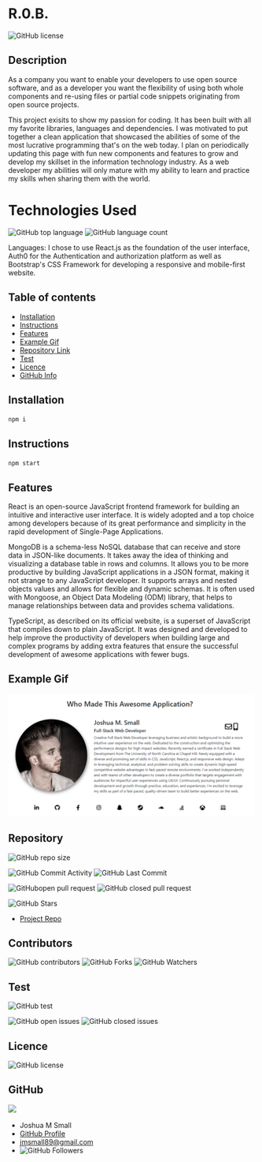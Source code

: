 # **R.0.B.**

![GitHub license](https://img.shields.io/badge/Made%20by-%40WasteOfADrumBum-green)

## Description

As a company you want to enable your developers to use open source software, and as a developer you want the flexibility of using both whole components and re-using files or partial code snippets originating from open source projects.

This project exisits to show my passion for coding. It has been built with all my favorite libraries, languages and dependencies. I was motivated to put together a clean application that showcased the abilities of some of the most lucrative programming that's on the web today. I plan on periodically updating this page with fun new components and features to grow and develop my skillset in the information technology industry. As a web developer my abilities will only mature with my ability to learn and practice my skills when sharing them with the world.

# Technologies Used

![GitHub top language](https://img.shields.io/github/languages/top/WasteOfADrumBum/R0Bv2?color=green&logo=github&logoColor=green)
![GitHub language count](https://img.shields.io/github/languages/count/WasteOfADrumBum/R0Bv2?color=green&logo=github&logoColor=green)

Languages: I chose to use React.js as the foundation of the user interface, Auth0 for the Authentication and authorization platform as well as Bootstrap's CSS Framework for developing a responsive and mobile-first website.

## Table of contents

- [Installation](#installation)
- [Instructions](#instructions)
- [Features](#features)
- [Example Gif](#example-gif)
- [Repository Link](#Repository)
- [Test](#Test)
- [Licence](#Licence)
- [GitHub Info](#GitHub)

## Installation

`npm i`

## Instructions

`npm start`

## Features

React is an open-source JavaScript frontend framework for building an intuitive and interactive user interface. It is widely adopted and a top choice among developers because of its great performance and simplicity in the rapid development of Single-Page Applications.

MongoDB is a schema-less NoSQL database that can receive and store data in JSON-like documents. It takes away the idea of thinking and visualizing a database table in rows and columns. It allows you to be more productive by building JavaScript applications in a JSON format, making it not strange to any JavaScript developer. It supports arrays and nested objects values and allows for flexible and dynamic schemas. It is often used with Mongoose, an Object Data Modeling (ODM) library, that helps to manage relationships between data and provides schema validations.

TypeScript, as described on its official website, is a superset of JavaScript that compiles down to plain JavaScript. It was designed and developed to help improve the productivity of developers when building large and complex programs by adding extra features that ensure the successful development of awesome applications with fewer bugs.

## Example Gif

<img src="public/assets/images/rob-demo.png" width="500" />

## Repository

![GitHub repo size](https://img.shields.io/github/repo-size/WasteOfADrumBum/R0Bv2?logo=github)

![GitHub Commit Activity](https://img.shields.io/github/commit-activity/m/WasteOfADrumBum/R0Bv2)
![GitHub Last Commit](https://img.shields.io/github/last-commit/WasteOfADrumBum/R0Bv2)

![GitHubopen pull request](https://img.shields.io/github/issues-pr/WasteOfADrumBum/R0Bv2)
![GitHub closed pull request](https://img.shields.io/github/issues-pr-closed/WasteOfADrumBum/R0Bv2)

![GitHub Stars](https://img.shields.io/github/stars/WasteOfADrumBum/R0Bv2?style=social)

- [Project Repo](https://github.com/WasteOfADrumBum/R0Bv2)

## Contributors

![GitHub contributors](https://img.shields.io/github/contributors/WasteOfADrumBum/R0Bv2)
![GitHub Forks](https://img.shields.io/github/forks/WasteOfADrumBum/R0Bv2?label=Fork)
![GitHub Watchers](https://img.shields.io/github/watchers/WasteOfADrumBum/R0Bv2?label=Watch)

## Test

![GitHub test](https://img.shields.io/badge/test-100%25-success)

![GitHub open issues](https://img.shields.io/github/issues/WasteOfADrumBum/R0Bv2)
![GitHub closed issues](https://img.shields.io/github/issues-closed/WasteOfADrumBum/R0Bv2)

## Licence

![GitHub license](https://img.shields.io/badge/license-MIT-blue.svg)

## GitHub

<img src="https://avatars0.githubusercontent.com/u/66432859?v=4" width="250" />

- Joshua M Small
- [GitHub Profile](https://github.com/WasteOfADrumBum)
- <jmsmall89@gmail.com>
- ![GitHub Followers](https://img.shields.io/github/followers/WasteOfADrumBum?label=Follow)
